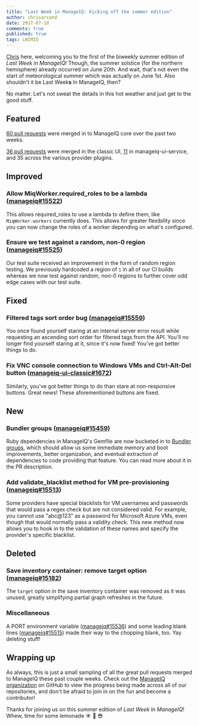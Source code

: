 ```yaml
---
title: "Last Week in ManageIQ: Kicking off the summer edition"
author: chrisarcand
date: 2017-07-18
comments: true
published: true
tags: LWIMIQ
---
```


[Chris](https://twitter.com/chrisarcand) here, welcoming you to the first of
the biweekly summer edition of *Last Week in ManageIQ*!  Though, the summer
solstice (for the northern hemisphere) already occurred on June 20th. And wait,
that's not even the start of meteorological summer which was actually on June
1st. Also shouldn't it be Last Week**s** In ManageIQ, then?

No matter. Let's not sweat the details in this hot weather and just get to the good stuff.


## Featured

[60 pull requests][manageiq PRs merged] were merged in to ManageIQ core over
the past two weeks.

[36 pull requests][manageiq-ui-classic PRs merged] were merged in the classic
UI, [11][manageiq-ui-service PRs merged] in manageiq-ui-service, and 35 across
the various provider plugins.



## Improved

### Allow MiqWorker.required_roles to be a lambda ([manageiq#15522](https://github.com/ManageIQ/manageiq/pull/15522))
This allows required_roles to use a lambda to define them, like
`MiqWorker.workers` currently does. This allows for greater flexibility since
you can now change the roles of a worker depending on what's configured.

### Ensure we test against a random, non-0 region ([manageiq#15525](https://github.com/ManageIQ/manageiq/pull/15525))
Our test suite received an improvement in the form of random region testing. We
previously hardcoded a region of `1` in all of our CI builds whereas we now
test against random, non-0 regions to further cover odd edge cases with our
test suite.

## Fixed

### Filtered tags sort order bug ([manageiq#15559](https://github.com/ManageIQ/manageiq/pull/15559))
You once found yourself staring at an internal server error result while
requesting an ascending sort order for filtered tags from the API. You'll no
longer find yourself staring at it, since it's now fixed! You've got better
things to do.

### Fix VNC console connection to Windows VMs and Ctrl-Alt-Del button ([manageiq-ui-classic#1672](https://github.com/ManageIQ/manageiq-ui-classic/pull/1672))
Similarly, you've got better things to do than stare at non-responsive buttons. Great news! These aforementioned buttons are fixed.

## New

### Bundler groups ([manageiq#15459](https://github.com/ManageIQ/manageiq/pull/15459))
Ruby dependencies in ManageIQ's Gemfile are now bucketed in to [Bundler groups](http://bundler.io/v1.15/groups.html), which
should allow us some immediate memory and boot improvements, better
organization, and eventual extraction of dependencies to code providing that
feature. You can read more about it in the PR description.

### Add validate_blacklist method for VM pre-provisioning ([manageiq#15513](https://github.com/ManageIQ/manageiq/pull/15513))
Some providers have special blacklists for VM usernames and passwords that would pass a regex check but are not considered valid.
For example, you cannot use "abc@123" as a password for Microsoft Azure VMs, even though that would normally pass a validity check.
This new method now allows you to hook in to the validation of these names and specify the provider's specific blacklist.

## Deleted

### Save inventory container: remove target option ([manageiq#15182](https://github.com/ManageIQ/manageiq/pull/15182))
The `target` option in the save inventory container was removed as it was unused, greatly simplifying partial graph refreshes in the future.

### Miscellaneous

A PORT environment variable ([manageiq#15536](https://github.com/ManageIQ/manageiq/pull/15536)) and some
leading blank lines ([manageiq#15515](https://github.com/ManageIQ/manageiq/pull/15515)) made their
way to the chopping blank, too. Yay deleting stuff!

## Wrapping up

As always, this is just a small sampling of all the great pull requests merged
to ManageIQ these past couple weeks. Check out the [ManageIQ organization](https://github.com/ManageIQ) on
GitHub to view the progress being made across all of our repositories, and
don't be afraid to join in on the fun and become a contributor!

Thanks for joining us on this summer edition of *Last Week In ManageIQ*! Whew,
time for some lemonade :sunny: :lemon: :sunglasses:

[manageiq PRs merged]: https://github.com/ManageIQ/manageiq/pulls?page=1&q=is%3Apr+is%3Amerged+base%3Amaster+merged%3A%222017-07-03+..+2017-07-16%22+sort%3Acreated-desc&utf8=%E2%9C%93
[manageiq-ui-classic PRs merged]: https://github.com/ManageIQ/manageiq-ui-classic/pulls?page=1&q=is%3Apr+is%3Amerged+base%3Amaster+merged%3A%222017-07-03+..+2017-07-16%22+sort%3Acreated-desc&utf8=%E2%9C%93
[manageiq-ui-service PRs merged]: https://github.com/ManageIQ/manageiq-ui-service/pulls?page=1&q=is%3Apr+is%3Amerged+base%3Amaster+merged%3A%222017-07-03+..+2017-07-16%22+sort%3Acreated-desc&utf8=%E2%9C%93
[manageiq-providers-amazon PRs merged]: https://github.com/ManageIQ/manageiq-providers-amazon/pulls?page=1&q=is%3Apr+is%3Amerged+base%3Amaster+merged%3A%222017-07-03+..+2017-07-16%22+sort%3Acreated-desc&utf8=%E2%9C%93
[manageiq-providers-ansible_tower PRs merged]: https://github.com/ManageIQ/manageiq-providers-ansible_tower/pulls?page=1&q=is%3Apr+is%3Amerged+base%3Amaster+merged%3A%222017-07-03+..+2017-07-16%22+sort%3Acreated-desc&utf8=%E2%9C%93
[manageiq-providers-foreman PRs merged]: https://github.com/ManageIQ/manageiq-providers-foreman/pulls?page=1&q=is%3Apr+is%3Amerged+base%3Amaster+merged%3A%222017-07-03+..+2017-07-16%22+sort%3Acreated-desc&utf8=%E2%9C%93
[manageiq-providers-google PRs merged]: https://github.com/ManageIQ/manageiq-providers-google/pulls?page=1&q=is%3Apr+is%3Amerged+base%3Amaster+merged%3A%222017-07-03+..+2017-07-16%22+sort%3Acreated-desc&utf8=%E2%9C%93
[manageiq-providers-hawkular PRs merged]: https://github.com/ManageIQ/manageiq-providers-hawkular/pulls?page=1&q=is%3Apr+is%3Amerged+base%3Amaster+merged%3A%222017-07-03+..+2017-07-16%22+sort%3Acreated-desc&utf8=%E2%9C%93
[manageiq-providers-lenovo PRs merged]: https://github.com/ManageIQ/manageiq-providers-lenovo/pulls?page=1&q=is%3Apr+is%3Amerged+base%3Amaster+merged%3A%222017-07-03+..+2017-07-16%22+sort%3Acreated-desc&utf8=%E2%9C%93
[manageiq-providers-kubernetes PRs merged]: https://github.com/ManageIQ/manageiq-providers-kubernetes/pulls?page=1&q=is%3Apr+is%3Amerged+base%3Amaster+merged%3A%222017-07-03+..+2017-07-16%22+sort%3Acreated-desc&utf8=%E2%9C%93
[manageiq-providers-nuage PRs merged]: https://github.com/ManageIQ/manageiq-providers-nuage/pulls?page=1&q=is%3Apr+is%3Amerged+base%3Amaster+merged%3A%222017-07-03+..+2017-07-16%22+sort%3Acreated-desc&utf8=%E2%9C%93
[manageiq-providers-openshift PRs merged]: https://github.com/ManageIQ/manageiq-providers-openshift/pulls?page=1&q=is%3Apr+is%3Amerged+base%3Amaster+merged%3A%222017-07-03+..+2017-07-16%22+sort%3Acreated-desc&utf8=%E2%9C%93
[manageiq-providers-openstack PRs merged]: https://github.com/ManageIQ/manageiq-providers-openstack/pulls?page=1&q=is%3Apr+is%3Amerged+base%3Amaster+merged%3A%222017-07-03+..+2017-07-16%22+sort%3Acreated-desc&utf8=%E2%9C%93
[manageiq-providers-ovirt PRs merged]: https://github.com/ManageIQ/manageiq-providers-ovirt/pulls?page=1&q=is%3Apr+is%3Amerged+base%3Amaster+merged%3A%222017-07-03+..+2017-07-16%22+sort%3Acreated-desc&utf8=%E2%9C%93
[manageiq-providers-scvmm PRs merged]: https://github.com/ManageIQ/manageiq-providers-scvmm/pulls?page=1&q=is%3Apr+is%3Amerged+base%3Amaster+merged%3A%222017-07-03+..+2017-07-16%22+sort%3Acreated-desc&utf8=%E2%9C%93
[manageiq-providers-vmware PRs merged]: https://github.com/ManageIQ/manageiq-providers-vmware/pulls?page=1&q=is%3Apr+is%3Amerged+base%3Amaster+merged%3A%222017-07-03+..+2017-07-16%22+sort%3Acreated-desc&utf8=%E2%9C%93
